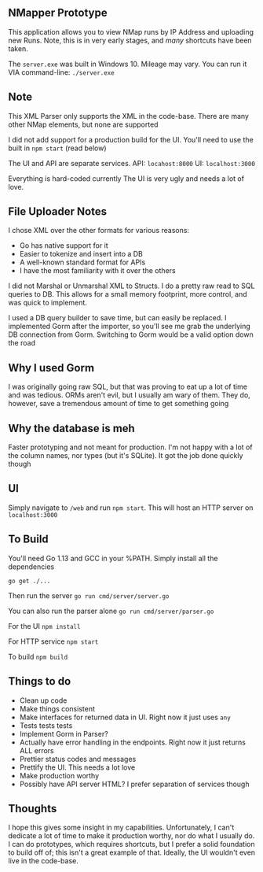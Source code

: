 ## NMapper Prototype
This application allows you to view NMap runs by IP Address and uploading new Runs. Note, this is in very early stages, and *many* shortcuts have been taken.

The `server.exe` was built in Windows 10. Mileage may vary. You can run it VIA command-line:
`./server.exe`

## Note
This XML Parser only supports the XML in the code-base. There are many other NMap elements, but none are supported

I did not add support for a production build for the UI. You'll need to use the built in `npm start` (read below)


The UI and API are separate services. 
API: `locahost:8000`
UI: `localhost:3000`

Everything is hard-coded currently
The UI is very ugly and needs a lot of love. 

## File Uploader Notes
I chose XML over the other formats for various reasons:

 - Go has native support for it
 - Easier to tokenize and insert into a DB
 - A well-known standard format for APIs
 - I have the most familiarity with it over the others

I did not Marshal or Unmarshal XML to Structs. I do a pretty raw read to SQL queries to DB. This allows for a small memory footprint, more control, and was quick to implement. 

I used a DB query builder to save time, but can easily be replaced. I implemented Gorm after the importer, so you'll see me grab the underlying DB connection from Gorm. Switching to Gorm would be a valid option down the road

## Why I used Gorm
I was originally going raw SQL, but that was proving to eat up a lot of time and was tedious. ORMs aren't evil, but I usually am wary of them. They do, however, save a tremendous amount of time to get something going

## Why the database is meh
Faster prototyping and not meant for production. I'm not happy with a lot of the column names, nor types (but it's SQLite). It got the job done quickly though

## UI
Simply navigate to `/web` and run `npm start`. This will host an HTTP server on `localhost:3000`


## To Build
You'll need Go 1.13 and GCC in your %PATH. Simply install all the dependencies
```
go get ./...
```
Then run the server
`go run cmd/server/server.go`

You can also run the parser alone
`go run cmd/server/parser.go`

For the UI
`npm install`

For HTTP service
`npm start`

To build
`npm build`

## Things to do

 - Clean up code
 - Make things consistent
 - Make interfaces for returned data in UI. Right now it just uses `any`
 - Tests tests tests
 - Implement Gorm in Parser?
 - Actually have error handling in the endpoints. Right now it just returns ALL errors
 - Prettier status codes and messages
 - Prettify the UI. This needs a lot love
 - Make production worthy
 - Possibly have API server HTML? I prefer separation of services though

## Thoughts
I hope this gives some insight in my capabilities. Unfortunately, I can't dedicate a lot of time to make it production worthy, nor do what I usually do. I can do prototypes, which requires shortcuts, but I prefer a solid foundation to build off of; this isn't a great example of that. Ideally, the UI wouldn't even live in the code-base. 